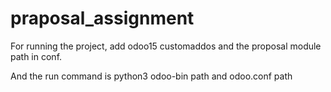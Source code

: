# praposal_assignment
For running the project, add odoo15 customaddos and the proposal module path in conf. 

And the run command is python3 odoo-bin path and odoo.conf path
